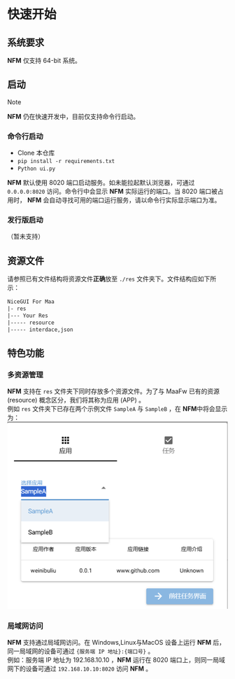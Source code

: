 # 快速开始

## 系统要求
**NFM** 仅支持 64-bit 系统。

## 启动
>[!NOTE]
**NFM** 仍在快速开发中，目前仅支持命令行启动。

### 命令行启动
- Clone 本仓库
- `pip install -r requirements.txt`
- `Python ui.py`

**NFM** 默认使用 8020 端口启动服务。如未能拉起默认浏览器，可通过 `0.0.0.0:8020` 访问。命令行中会显示 **NFM** 实际运行的端口。当 8020 端口被占用时， **NFM** 会自动寻找可用的端口运行服务，请以命令行实际显示端口为准。

### 发行版启动
（暂未支持）

## 资源文件
请参照已有文件结构将资源文件**正确**放至 `./res` 文件夹下。文件结构应如下所示：
```
NiceGUI For Maa
|- res
|--- Your Res
|----- resource
|----- interdace,json
```

## 特色功能
### 多资源管理
**NFM** 支持在 `res` 文件夹下同时存放多个资源文件。为了与 MaaFw 已有的资源 (resource) 概念区分，我们将其称为应用 (APP) 。\
例如 `res` 文件夹下已存在两个示例文件 `SampleA` 与 `SampleB` ，在 **NFM**中将会显示为：
<img src="image/0-1 app_select.png">

### 局域网访问
**NFM** 支持通过局域网访问。在 Windows,Linux与MacOS 设备上运行 **NFM** 后，同一局域网的设备可通过 `{服务端 IP 地址}:{端口号}` 。\
例如：服务端 IP 地址为 192.168.10.10 ，**NFM** 运行在 8020 端口上，则同一局域网下的设备可通过 `192.168.10.10:8020` 访问 **NFM** 。